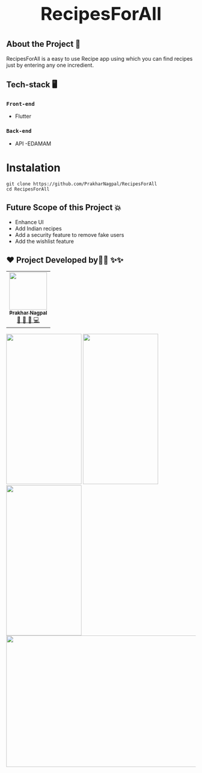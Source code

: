 <h1 style="text-align:center; font-size:3rem">RecipesForAll<h1>

## About the Project :thought_balloon:

RecipesForAll is a easy to use Recipe app using which you can find recipes just by entering any one incredient.

## Tech-stack 🖥
### `Front-end`
- Flutter

### `Back-end`
- API -EDAMAM
  
# Instalation 
 ```
 git clone https://github.com/PrakharNagpal/RecipesForAll
 cd RecipesForAll
 ```
## Future Scope of this Project 💥

- Enhance UI
- Add Indian recipes
- Add a security feature to remove fake users
- Add the wishlist feature


## ❤️ Project Developed by:technologist: ✨✨
<table>
  <tr>
    <td align="center">
            <a href="https://github.com/PrakharNagpal">
              <img src="https://avatars.githubusercontent.com/u/53858906?v=4" width="100px" alt=""/><br />
              <sub><b>Prakhar Nagpal</b></sub>
            </a><br/>
            <a href="https://github.com/PrakharNagpal">   
                👑 👀 💬 💻
            </a>
          </td>
    
  </tr>
</table>
<img src ='https://user-images.githubusercontent.com/53858906/125731457-e80f1bcd-94d8-4824-95e9-58db82b87784.png' height=400 width=200 />
 <img src ='https://user-images.githubusercontent.com/53858906/125732542-c8325faa-be5b-410d-9d81-abe1ac9aceeb.png' height=400 width=200 />
  <img src ='https://user-images.githubusercontent.com/53858906/125732827-431fdde7-6c39-469a-a8ba-dffcf72d9e7f.png' height=400 width=200 />
<img src ='https://user-images.githubusercontent.com/53858906/125733970-850cb929-2a7a-4372-908e-60de11089c37.png' height=350 width=600 />




